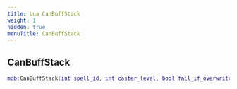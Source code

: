 ```yaml
---
title: Lua CanBuffStack
weight: 1
hidden: true
menuTitle: CanBuffStack
---
```

## CanBuffStack
```lua
mob:CanBuffStack(int spell_id, int caster_level, bool fail_if_overwrite); -- int
```